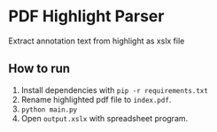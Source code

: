# PDF Highlight Parser
Extract annotation text from highlight as xslx file

## How to run
1. Install dependencies with `pip -r requirements.txt`
2. Rename highlighted pdf file to `index.pdf`.
3. `python main.py`
4. Open `output.xslx` with spreadsheet program.
